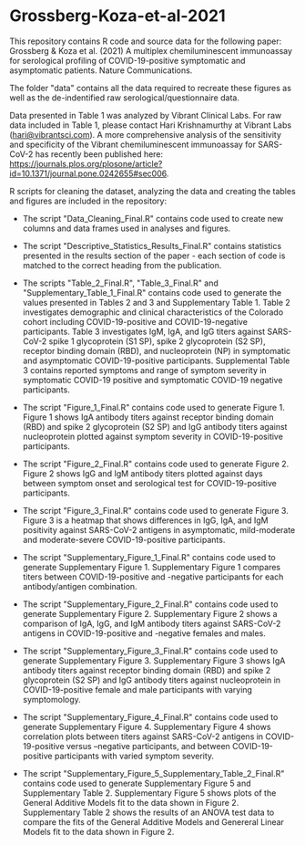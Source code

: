 # Grossberg-Koza-et-al-2021
This repository contains R code and source data for the following paper: Grossberg &amp; Koza et al. (2021) A multiplex chemiluminescent immunoassay for serological profiling of COVID-19-positive symptomatic and asymptomatic patients. Nature Communications. 

The folder "data" contains all the data required to recreate these figures as well as the de-indentified raw serological/questionnaire data. 

Data presented in Table 1 was analyzed by Vibrant Clinical Labs. For raw data included in Table 1, please contact Hari Krishnamurthy at Vibrant Labs (hari@vibrantsci.com). A more comprehensive analysis of the sensitivity and specificity of the Vibrant chemiluminescent immunoassay for SARS-CoV-2 has recently been published here: https://journals.plos.org/plosone/article?id=10.1371/journal.pone.0242655#sec006. 

R scripts for cleaning the dataset, analyzing the data and creating the tables and figures are included in the repository:

- The script "Data_Cleaning_Final.R" contains code used to create new columns and data frames used in analyses and figures. 

- The script "Descriptive_Statistics_Results_Final.R" contains statistics presented in the results section of the paper - each section of code is matched to the correct heading from the publication. 

- The scripts "Table_2_Final.R", "Table_3_Final.R" and "Supplementary_Table_1_Final.R" contains code used to generate the values presented in Tables 2 and 3 and Supplementary Table 1. Table 2 investigates demographic and clinical characteristics of the Colorado cohort including COVID-19-positive and COVID-19-negative participants. Table 3 investigates IgM, IgA, and IgG titers against SARS-CoV-2 spike 1 glycoprotein (S1 SP), spike 2 glycoprotein (S2 SP), receptor binding domain (RBD), and nucleoprotein (NP) in symptomatic and asymptomatic COVID-19-positive participants. Supplemental Table 3 contains reported symptoms and range of symptom severity in symptomatic COVID-19 positive and symptomatic COVID-19 negative participants.

- The script "Figure_1_Final.R" contains code used to generate Figure 1. Figure 1 shows IgA antibody titers against receptor binding domain (RBD) and spike 2 glycoprotein (S2 SP) and IgG antibody titers against nucleoprotein plotted against symptom severity in COVID-19-positive participants. 

- The script "Figure_2_Final.R" contains code used to generate Figure 2. Figure 2 shows IgG and IgM antibody titers plotted against days between symptom onset and serological test for COVID-19-positive participants. 

- The script "Figure_3_Final.R" contains code used to generate Figure 3. Figure 3 is a heatmap that shows differences in IgG, IgA, and IgM positivity against SARS-CoV-2 antigens in asymptomatic, mild-moderate and moderate-severe COVID-19-positive participants. 

- The script "Supplementary_Figure_1_Final.R" contains code used to generate Supplementary Figure 1. Supplementary Figure 1 compares titers between COVID-19-positive and -negative participants for each antibody/antigen combination.

- The script "Supplementary_Figure_2_Final.R" contains code used to generate Supplementary Figure 2. Supplementary Figure 2 shows a comparison of IgA, IgG, and IgM antibody titers against SARS-CoV-2 antigens in COVID-19-positive and -negative females and males.

- The script "Supplementary_Figure_3_Final.R" contains code used to generate Supplementary Figure 3. Supplementary Figure 3 shows IgA antibody titers against receptor binding domain (RBD) and spike 2 glycoprotein (S2 SP) and IgG antibody titers against nucleoprotein in COVID-19-positive female and male participants with varying symptomology.

- The script "Supplementary_Figure_4_Final.R" contains code used to generate Supplementary Figure 4. Supplementary Figure 4 shows correlation plots between titers against SARS-CoV-2 antigens in COVID-19-positive versus –negative participants, and between COVID-19-positive participants with varied symptom severity.

- The script "Supplementary_Figure_5_Supplementary_Table_2_Final.R" contains code used to generate Supplementary Figure 5 and Supplementary Table 2. Supplementary Figure 5 shows plots of the General Additive Models fit to the data shown in Figure 2. Supplementary Table 2 shows the results of an ANOVA test data to compare the fits of the General Additive Models and Genereral Linear Models fit to the data shown in Figure 2. 
